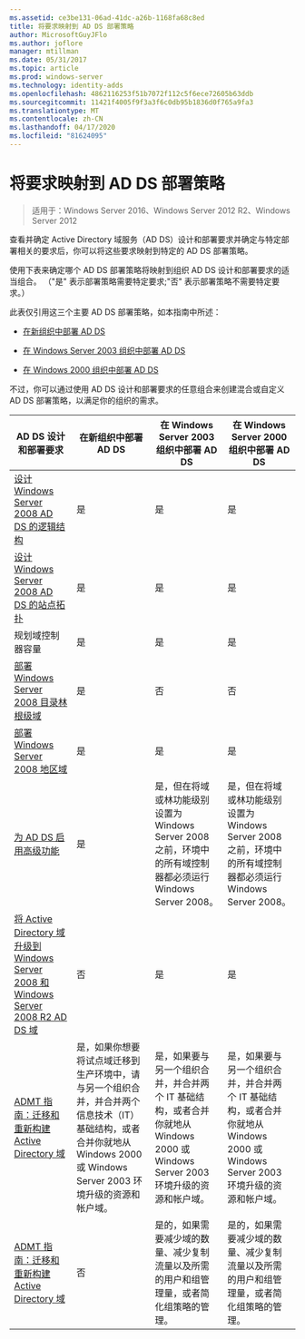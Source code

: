 ```yaml
---
ms.assetid: ce3be131-06ad-41dc-a26b-1168fa68c8ed
title: 将要求映射到 AD DS 部署策略
author: MicrosoftGuyJFlo
ms.author: joflore
manager: mtillman
ms.date: 05/31/2017
ms.topic: article
ms.prod: windows-server
ms.technology: identity-adds
ms.openlocfilehash: 4862116253f51b7072f112c5f6ece72605b63ddb
ms.sourcegitcommit: 11421f4005f9f3a3f6c0db95b1836d0f765a9fa3
ms.translationtype: MT
ms.contentlocale: zh-CN
ms.lasthandoff: 04/17/2020
ms.locfileid: "81624095"
---
```

# <a name="mapping-your-requirements-to-an-ad-ds-deployment-strategy"></a>将要求映射到 AD DS 部署策略

> 适用于：Windows Server 2016、Windows Server 2012 R2、Windows Server 2012

查看并确定 Active Directory 域服务（AD DS）设计和部署要求并确定与特定部署相关的要求后，你可以将这些要求映射到特定的 AD DS 部署策略。

使用下表来确定哪个 AD DS 部署策略将映射到组织 AD DS 设计和部署要求的适当组合。 （"是" 表示部署策略需要特定要求;"否" 表示部署策略不需要特定要求。）

此表仅引用这三个主要 AD DS 部署策略，如本指南中所述：

-   [在新组织中部署 AD DS](../../ad-ds/plan/Deploying-AD-DS-in-a-New-Organization.md)

-   [在 Windows Server 2003 组织中部署 AD DS](../../ad-ds/plan/Deploying-AD-DS-in-a-Windows-Server-2003-Organization.md)

-   [在 Windows 2000 组织中部署 AD DS](../../ad-ds/plan/Deploying-AD-DS-in-a-Windows-2000-Organization.md)

不过，你可以通过使用 AD DS 设计和部署要求的任意组合来创建混合或自定义 AD DS 部署策略，以满足你的组织的需求。

| AD DS 设计和部署要求 | 在新组织中部署 AD DS | 在 Windows Server 2003 组织中部署 AD DS | 在 Windows Server 2000 组织中部署 AD DS |
| ---------------------------------------- | ------------------------------------- | ----------------------------------------------------- |----------------------------------------------- |
| [设计 Windows Server 2008 AD DS 的逻辑结构](https://docs.microsoft.com/previous-versions/windows/it-pro/windows-server-2008-R2-and-2008/cc770806(v=ws.10)) | 是 | 是 | 是 |
| [设计 Windows Server 2008 AD DS 的站点拓扑](Designing-the-Site-Topology.md) | 是 | 是 | 是 |
| 规划域控制器容量 | 是 | 是 | 是 |
| [部署 Windows Server 2008 目录林根级域](https://docs.microsoft.com/previous-versions/windows/it-pro/windows-server-2008-R2-and-2008/cc731174(v=ws.10)) | 是 | 否 | 否 |
| [部署 Windows Server 2008 地区域](https://docs.microsoft.com/previous-versions/windows/it-pro/windows-server-2008-R2-and-2008/cc755118(v=ws.10)) | 是 | 是 | 是 |
| [为 AD DS 启用高级功能](../../ad-ds/plan/Enabling-Advanced-Features-for-AD-DS.md) | 是 |是，但在将域或林功能级别设置为 Windows Server 2008 之前，环境中的所有域控制器都必须运行 Windows Server 2008。 | 是，但在将域或林功能级别设置为 Windows Server 2008 之前，环境中的所有域控制器都必须运行 Windows Server 2008。 |
| [将 Active Directory 域升级到 Windows Server 2008 和 Windows Server 2008 R2 AD DS 域](https://docs.microsoft.com/previous-versions/windows/it-pro/windows-server-2008-R2-and-2008/cc731188(v=ws.10)) | 否 | 是 | 是 |
| [ADMT 指南：迁移和重新构建 Active Directory 域](https://docs.microsoft.com/previous-versions/windows/it-pro/windows-server-2008-R2-and-2008/cc974332(v=ws.10)) | 是，如果你想要将试点域迁移到生产环境中，请与另一个组织合并，并合并两个信息技术（IT）基础结构，或者合并你就地从 Windows 2000 或 Windows Server 2003 环境升级的资源和帐户域。 | 是，如果要与另一个组织合并，并合并两个 IT 基础结构，或者合并你就地从 Windows 2000 或 Windows Server 2003 环境升级的资源和帐户域。 | 是，如果要与另一个组织合并，并合并两个 IT 基础结构，或者合并你就地从 Windows 2000 或 Windows Server 2003 环境升级的资源和帐户域。 |
| [ADMT 指南：迁移和重新构建 Active Directory 域](https://docs.microsoft.com/previous-versions/windows/it-pro/windows-server-2008-R2-and-2008/cc974332(v=ws.10)) | 否 | 是的，如果需要减少域的数量、减少复制流量以及所需的用户和组管理量，或者简化组策略的管理。 | 是的，如果需要减少域的数量、减少复制流量以及所需的用户和组管理量，或者简化组策略的管理。 |
